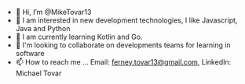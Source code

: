 - 👋 Hi, I’m @MikeTovar13 
- 👀 I am interested in new development technologies, I like Javascript, Java and Python
- 🌱 I am currently learning Kotlin and Go.
- 💞️ I'm looking to collaborate on developments teams for learning in software
- 📫 How to reach me ... Email: ferney.tovar13@gmail.com, LinkedIn: Michael Tovar

<!---
MikeTovar13/MikeTovar13 is a ✨ special ✨ repository because its `README.md` (this file) appears on your GitHub profile.
You can click the Preview link to take a look at your changes.
--->
